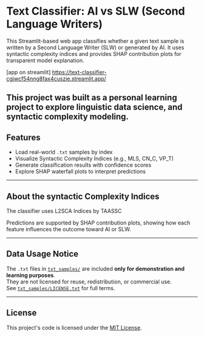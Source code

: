 # Text Classifier: AI vs SLW (Second Language Writers)

This Streamlit-based web app classifies whether a given text sample is written by a Second Language Writer (SLW) or generated by AI. It uses syntactic complexity indices and provides SHAP contribution plots for transparent model explanation.

[app on streamlit] https://text-classifier-cgjwcf54nng8fax4cuszie.streamlit.app/

This project was built as a personal learning project to explore linguistic data science, and syntactic complexity modeling.
---

## Features

- Load real-world `.txt` samples by index
- Visualize Syntactic Complexity Indices (e.g., MLS, CN_C, VP_T)
- Generate classification results with confidence scores
- Explore SHAP waterfall plots to interpret predictions

---

## About the syntactic Complexity Indices

The classifier uses L2SCA Indices by TAASSC

Predictions are supported by SHAP contribution plots, showing how each feature influences the outcome toward AI or SLW.

---

## Data Usage Notice

The `.txt` files in [`txt_samples/`](./txt_samples) are included **only for demonstration and learning purposes**.  
They are not licensed for reuse, redistribution, or commercial use.  
See [`txt_samples/LICENSE.txt`](./txt_samples/LICENSE.txt) for full terms.

---

## License

This project's code is licensed under the [MIT License](./LICENSE).
